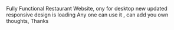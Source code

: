 Fully Functional Restaurant Website, ony for desktop
new updated responsive design is loading
Any one can use it , can add you own thoughts, Thanks
